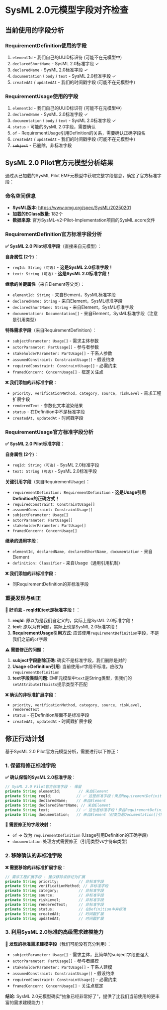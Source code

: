 # SysML 2.0元模型字段对齐检查

## 当前使用的字段分析

### RequirementDefinition使用的字段
1. `elementId` - 我们自己的UUID标识符 (可能不在元模型中)
2. `declaredShortName` - SysML 2.0标准字段 ✓
3. `declaredName` - SysML 2.0标准字段 ✓
4. `documentation` / `body` / `text` - SysML 2.0标准字段 ✓
5. `createdAt` / `updatedAt` - 我们的时间戳字段 (可能不在元模型中)

### RequirementUsage使用的字段
1. `elementId` - 我们自己的UUID标识符 (可能不在元模型中)
2. `declaredName` - SysML 2.0标准字段 ✓
3. `documentation` / `body` / `text` - SysML 2.0标准字段 ✓
4. `status` - 可能的SysML 2.0字段，需要确认
5. `of` - RequirementUsage引用Definition的关系，需要确认正确字段名
6. `createdAt` / `updatedAt` - 我们的时间戳字段 (可能不在元模型中)
7. ~~`subject`~~ - 已删除，非标准字段

## SysML 2.0 Pilot官方元模型分析结果

通过从已加载的SysML Pilot EMF元模型中获取完整字段信息，确定了官方标准字段：

### 命名空间信息
- **SysML版本**: https://www.omg.org/spec/SysML/20250201
- **加载的EClass数量**: 182个
- **数据来源**: 官方SysML-v2-Pilot-Implementation项目的SysML.ecore文件

### RequirementDefinition官方标准字段分析

**✅ SysML 2.0 Pilot标准字段**（直接来自元模型）：

**自身属性 (2个)**：
- `reqId: String (可选)` - **这是SysML 2.0标准字段！**
- `text: String (可选)` - **这是SysML 2.0标准字段！**

**继承的关键属性**（来自Element等父类）：
- `elementId: String` - 来自Element，SysML标准字段 
- `declaredName: String` - 来自Element，SysML标准字段
- `declaredShortName: String` - 来自Element，SysML标准字段
- `documentation: Documentation[]` - 来自Element，SysML标准字段（注意是引用类型）

**特殊需求字段**（来自RequirementDefinition）：
- `subjectParameter: Usage[]` - 需求主体参数
- `actorParameter: PartUsage[]` - 参与者参数
- `stakeholderParameter: PartUsage[]` - 干系人参数
- `assumedConstraint: ConstraintUsage[]` - 假设约束
- `requiredConstraint: ConstraintUsage[]` - 必需约束
- `framedConcern: ConcernUsage[]` - 框定关注点

**❌ 我们添加的非标准字段**：
- `priority, verificationMethod, category, source, riskLevel` - 需求工程扩展字段
- `renderedText` - 参数化文本渲染结果
- `status` - 在Definition中不是标准字段
- `createdAt, updatedAt` - 时间戳字段

### RequirementUsage官方标准字段分析

**✅ SysML 2.0 Pilot标准字段**：

**自身属性 (2个)**：
- `reqId: String (可选)` - SysML 2.0标准字段
- `text: String (可选)` - SysML 2.0标准字段

**关键引用字段**（来自RequirementUsage）：
- `requirementDefinition: RequirementDefinition` - **这是Usage引用Definition的正确方式！**
- `requiredConstraint: ConstraintUsage[]`
- `assumedConstraint: ConstraintUsage[]`
- `subjectParameter: Usage[]`
- `actorParameter: PartUsage[]`
- `stakeholderParameter: PartUsage[]`
- `framedConcern: ConcernUsage[]`

**继承的通用字段**：
- `elementId, declaredName, declaredShortName, documentation` - 来自Element
- `definition: Classifier` - 来自Usage（通用引用机制）

**❌ 我们添加的非标准字段**：
- 同RequirementDefinition的非标准字段

### 重要发现与纠正

**🎉 好消息 - reqId和text是标准字段！**：
1. **reqId**: 原以为是我们自定义的，实际上是SysML 2.0标准字段！
2. **text**: 原以为有问题，实际上也是SysML 2.0标准字段！
3. **RequirementUsage引用方式**: 应该使用`requirementDefinition`字段，不是我们之前的`of`字段

**⚠️ 需要修正的问题**：
1. **subject字段删除正确**: 确实不是标准字段，我们删除是对的
2. **Usage->Definition引用**: 当前使用`of`字段不标准，应改为`requirementDefinition`
3. **text字段类型问题**: EMF元模型中`text`是String类型，但我们的`setAttributeIfExists`提示类型不匹配

**❌ 确认的非标准扩展字段**：
- `priority, verificationMethod, category, source, riskLevel, renderedText`
- `status` - 在Definition层面不是标准字段
- `createdAt, updatedAt` - 时间戳扩展字段

## 修正行动计划

基于SysML 2.0 Pilot官方元模型分析，需要进行以下修正：

### 1. 保留和修正标准字段

**✅ 确认保留的SysML 2.0标准字段**：
```java
// SysML 2.0 Pilot官方标准字段 - 保留
private String elementId;        // 来自Element
private String reqId;           // ✅ 这是标准字段！来自RequirementDefinition/Usage
private String declaredName;    // 来自Element
private String declaredShortName; // 来自Element  
private String text;            // ✅ 这也是标准字段！来自RequirementDefinition/Usage
private String documentation;   // 来自Element（但类型是Documentation[]引用）
```

**🔧 需要修正的字段映射**：
- `of` → 改为 `requirementDefinition` (Usage引用Definition的正确字段)
- `documentation` 处理方式需要修正（引用类型vs字符串类型）

### 2. 移除确认的非标准字段

**❌ 需要移除的非标准扩展字段**：
```java
// 需求工程扩展字段 - 建议移除或标记为扩展
private String priority;         // 非标准字段
private String verificationMethod; // 非标准字段
private String category;         // 非标准字段
private String source;           // 非标准字段
private String riskLevel;        // 非标准字段
private String renderedText;     // 非标准字段
private String status;           // 在Definition中非标准
private String createdAt;        // 时间戳扩展
private String updatedAt;        // 时间戳扩展
```

### 3. 利用SysML 2.0标准的高级需求建模能力

**🚀 发现的标准需求建模字段**（我们可能没有充分利用）：
- `subjectParameter: Usage[]` - 需求主体，比简单的subject字段更强大
- `actorParameter: PartUsage[]` - 参与者建模
- `stakeholderParameter: PartUsage[]` - 干系人建模  
- `assumedConstraint: ConstraintUsage[]` - 假设约束
- `requiredConstraint: ConstraintUsage[]` - 必需约束
- `framedConcern: ConcernUsage[]` - 关注点框定

**结论**: SysML 2.0元模型确实"抽象已经非常好了"，提供了比我们当前使用的更丰富的需求建模能力！